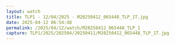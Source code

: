 ```yaml
---
layout: watch
title: TLP1 - 12/04/2025 - M20250412_065448_TLP_1T.jpg
date: 2025-04-12 06:54:48
permalink: /2025/04/12/watch/M20250412_065448_TLP_1
capture: TLP1/2025/202504/20250411/M20250412_065448_TLP_1T.jpg
---
```

